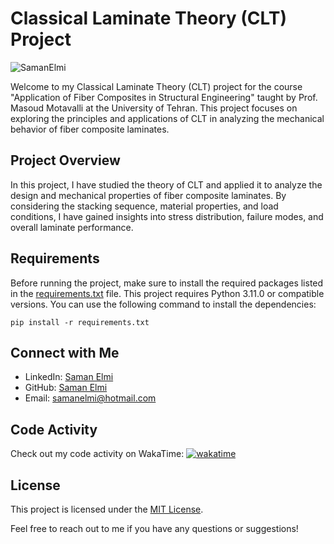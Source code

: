 # Classical Laminate Theory (CLT) Project

![SamanElmi](https://img.shields.io/github/license/SamanElmi/CLT-Project---Saman-Elmi)

Welcome to my Classical Laminate Theory (CLT) project for the course "Application of Fiber Composites in Structural Engineering" taught by Prof. Masoud Motavalli at the University of Tehran. This project focuses on exploring the principles and applications of CLT in analyzing the mechanical behavior of fiber composite laminates.

## Project Overview

In this project, I have studied the theory of CLT and applied it to analyze the design and mechanical properties of fiber composite laminates. By considering the stacking sequence, material properties, and load conditions, I have gained insights into stress distribution, failure modes, and overall laminate performance.

## Requirements

Before running the project, make sure to install the required packages listed in the [requirements.txt](./requirements.txt) file. This project requires Python 3.11.0 or compatible versions. You can use the following command to install the dependencies:


```pip install -r requirements.txt```


## Connect with Me

- LinkedIn: [Saman Elmi](https://www.linkedin.com/in/samanelmi/)
- GitHub: [Saman Elmi](https://github.com/SamanElmi)
- Email: samanelmi@hotmail.com

## Code Activity

Check out my code activity on WakaTime: [![wakatime](https://wakatime.com/badge/github/SamanElmi/CLT-Project---Saman-Elmi.svg)](https://wakatime.com/badge/github/SamanElmi/CLT-Project---Saman-Elmi)

## License

This project is licensed under the [MIT License](./LICENSE).

Feel free to reach out to me if you have any questions or suggestions!
